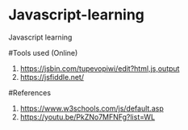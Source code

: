 # Javascript-learning
Javascript learning

#Tools used (Online)
1. https://jsbin.com/tupevopiwi/edit?html,js,output
2. https://jsfiddle.net/

#References
1. https://www.w3schools.com/js/default.asp
2. https://youtu.be/PkZNo7MFNFg?list=WL
